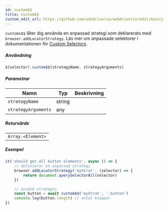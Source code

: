 ```yaml
---
id: custom$$
title: custom$$
custom_edit_url: https://github.com/webdriverio/webdriverio/edit/main/packages/webdriverio/src/commands/element/custom$$.ts
---
```


`customs$$` låter dig använda en anpassad strategi som deklarerats med `browser.addLocatorStrategy`.
Läs mer om anpassade selektorer i dokumentationen för [Custom Selectors](../../selectors).

##### Användning

```js
$(selector).custom$$(strategyName, strategyArguments)
```

##### Parametrar

<table>
  <thead>
    <tr>
      <th>Namn</th><th>Typ</th><th>Beskrivning</th>
    </tr>
  </thead>
  <tbody>
    <tr>
      <td><code>strategyName</code></td>
      <td>string</td>
      <td></td>
    </tr>
    <tr>
      <td><code>strategyArguments</code></td>
      <td>any</td>
      <td></td>
    </tr>
  </tbody>
</table>

##### Returvärde

<table>
  <tbody>
    <tr>
      <td><code>Array.&lt;Element&gt;</code></td>
    </tr>
  </tbody>
</table>

##### Exempel

```js
it('should get all button elements', async () => {
    // definierar en anpassad strategi
    browser.addLocatorStrategy('myStrat', (selector) => {
        return document.querySelectorAll(selector)
    })

    // använd strategin
    const button = await custom$$('myStrat', '.button')
    console.log(button.length) // antal knappar
})
```
